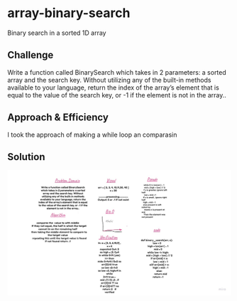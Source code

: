 # array-binary-search

Binary search in a sorted 1D array

## Challenge
Write a function called BinarySearch which takes in 2 parameters: a sorted array and the search key. Without utilizing any of the built-in methods available to your language, return the index of the array’s element that is equal to the value of the search key, or -1 if the element is not in the array..

## Approach & Efficiency
I took the approach of making a while loop an comparasin 


## Solution

![whiteboard](../assest/binary.jpg)